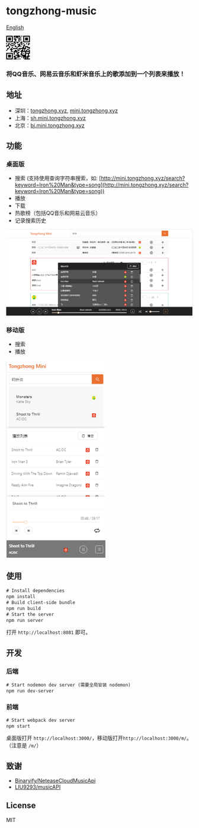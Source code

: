 # tongzhong-music
[English](./README_en.md)

<img src="./screenshots/qr_code.png" width="64" alt="mobile">

<h3>将QQ音乐、网易云音乐和虾米音乐上的歌添加到一个列表来播放！</h3>

## 地址
- 深圳：[tongzhong.xyz](http://tongzhong.xyz), [mini.tongzhong.xyz](http://mini.tongzhong.xyz)
- 上海：[sh.mini.tongzhong.xyz](http://sh.mini.tongzhong.xyz)
- 北京：[bj.mini.tongzhong.xyz](http://bj.mini.tongzhong.xyz)

## 功能
### 桌面版
- 搜索
 (支持使用查询字符串搜索，如: [http://mini.tongzhong.xyz/search?keyword=Iron%20Man&type=song](http://mini.tongzhong.xyz/search?keyword=Iron%20Man&type=song))
- 播放
- 下载
- 热歌榜（包括QQ音乐和网易云音乐）
- 记录搜索历史

<img src="./screenshots/0111.PNG" alt="desktop">

### 移动版
- 搜索
- 播放

<img src="./screenshots/m.PNG" alt="mobile">

## 使用
    # Install dependencies
    npm install
    # Build client-side bundle
    npm run build
    # Start the server
    npm run server
打开 `http://localhost:8081` 即可。

## 开发
### 后端
    # Start nodemon dev server (需要全局安装 nodemon)
    npm run dev-server

### 前端
    # Start webpack dev server
    npm start
桌面版打开 `http://localhost:3000/`，移动版打开`http://localhost:3000/m/`。（注意是 `/m/`）

## 致谢
- [Binaryify/NeteaseCloudMusicApi](https://github.com/Binaryify/NeteaseCloudMusicApi)
- [LIU9293/musicAPI](https://github.com/LIU9293/musicAPI)

## License
MIT
